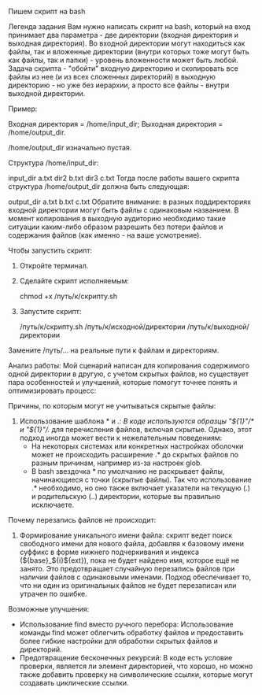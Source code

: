 Пишем скрипт на bash

Легенда задания
Вам нужно написать скрипт на bash, который на вход принимает два параметра - две директории (входная директория и выходная директория). Во входной директории могут находиться как файлы, так и вложенные директории (внутри которых тоже могут быть как файлы, так и папки) - уровень вложенности может быть любой. Задача скрипта - "обойти" входную директорию и скопировать все файлы из нее (и из всех сложенных директорий) в выходную директорию - но уже без иерархии, а просто все файлы - внутри выходной директории.

Пример:

Входная директория = /home/input_dir; Выходная директория = /home/output_dir.

/home/output_dir изначально пустая.

Структура /home/input_dir:

input_dir
a.txt
dir2
b.txt
dir3
c.txt
Тогда после работы вашего скрипта структура /home/output_dir должна быть следующая:

output_dir
a.txt
b.txt
c.txt
Обратите внимание: в разных поддиректориях входной директории могут быть файлы с одинаковым названием. В момент копирования в выходную аудиторию необходимо такие ситуации каким-либо образом разрешить без потери файлов и содержания файлов (как именно - на ваше усмотрение).

Чтобы запустить скрипт:

1. Откройте терминал.
2. Сделайте скрипт исполняемым:
   
   chmod +x /путь/к/скрипту.sh
   
3. Запустите скрипт:
   
   /путь/к/скрипту.sh /путь/к/исходной/директории /путь/к/выходной/директории
   
Замените /путь/... на реальные пути к файлам и директориям.

Анализ работы:
Мой сценарий написан для копирования содержимого одной директории в другую, с учетом скрытых файлов, но существует пара особенностей и улучшений, которые помогут точнее понять и оптимизировать процесс:

Причины, по которым могут не учитываться скрытые файлы:
1. Использование шаблона * и .*: В коде  используются образцы "${1}"/* и "${1}"/.* для перечисления файлов, включая скрытые. Однако, этот подход иногда может вести к нежелательным поведениям:
   - На некоторых системах или конкретных настройках оболочки может не происходить расширение .* до скрытых файлов по разным причинам, например из-за настроек glob.
   - В bash звездочка * по умолчанию не раскрывает файлы, начинающиеся с точки (скрытые файлы). Так что использование .* необходимо, но оно также включает указатели на текущую (.) и родительскую (..) директории, которые вы правильно исключаете.

Почему перезапись файлов не происходит:
1. Формирование уникального имени файла: скрипт ведет поиск свободного имени для нового файла, добавляя к базовому имени суффикс в форме нижнего подчеркивания и индекса (${base}_${i}${ext}), пока не будет найдено имя, которое ещё не занято. Это предотвращает случайную перезапись файлов при наличии файлов с одинаковыми именами. Подход обеспечивает то, что ни один из оригинальных файлов не будет перезаписан или утрачен по ошибке.

Возможные улучшения:
- Использование find вместо ручного перебора: 
Использование команды find может облегчить обработку файлов и предоставить более гибкие настройки для обработки скрытых файлов и директорий.
- Предотвращение бесконечных рекурсий: 
В коде есть условие проверки, является ли элемент директорией, что хорошо, но можно также добавить проверку на символические ссылки, которые могут создавать циклические ссылки.
